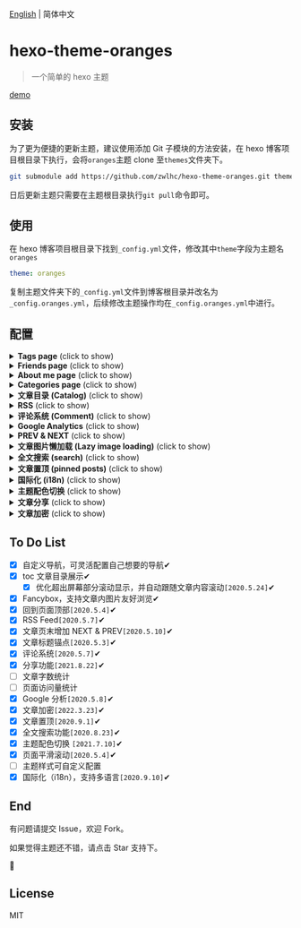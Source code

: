 [English](https://github.com/zwlhc/hexo-theme-oranges/blob/master/README.md) | 简体中文

# hexo-theme-oranges

> 一个简单的 hexo 主题

[demo](https://hexo.theme.oranges.zcheng.site/)

## 安装

为了更为便捷的更新主题，建议使用添加 Git 子模块的方法安装，在 hexo 博客项目根目录下执行，会将`oranges`主题 clone 至`themes`文件夹下。

```bash
git submodule add https://github.com/zwlhc/hexo-theme-oranges.git themes/oranges
```

日后更新主题只需要在主题根目录执行`git pull`命令即可。

## 使用

在 hexo 博客项目根目录下找到`_config.yml`文件，修改其中`theme`字段为主题名`oranges`

```yml
theme: oranges
```

复制主题文件夹下的`_config.yml`文件到博客根目录并改名为`_config.oranges.yml`，后续修改主题操作均在`_config.oranges.yml`中进行。

## 配置

<details>
  <summary><b>Tags page</b> (click to show)</summary>

在 hexo 博客项目根目录下执行，在`source`文件夹下生成`tags`文件夹

```bash
hexo new page tags
```

接着修改`tags`文件夹下`index`为以下内容

```markdown
---
title: tags
date: 2019-05-03 12:03:35
type: "tags"
categories:
tags:
---
```

并在配置文件`_config.oranges.yml`修改对应`enable`为`true`，如不想展示，设置为`false`即可

```yml
navbar:
  -
    name: 标签
    enable: true
    path: /tags/
```

</details>

<details>
  <summary><b>Friends page</b> (click to show)</summary>

在 hexo 博客项目根目录下执行，在`source`文件夹下生成`friends`文件夹

```bash
hexo new page friends
```

接着修改`friends`文件夹下`index`为以下内容

```markdown
---
title: tags
date: 2019-05-03 12:03:35
type: "friends"
categories:
tags:
---
```

并在配置文件`_config.oranges.yml`修改对应`enable`为`true`，如不想展示，设置为`false`即可

```yml
navbar:
  -
    name: 朋友
    enable: true
    path: /friends/
```

</details>

<details>
  <summary><b>About me page</b> (click to show)</summary>

在 hexo 博客项目根目录下执行，在`source`文件夹下生成`about`文件夹

```bash
hexo new page about
```

接着修改`about`文件夹下`index`为以下内容

```markdown
---
title: tags
date: 2019-05-03 12:03:35
type: "about"
categories:
tags:
---
```

并在配置文件`_config.oranges.yml`修改对应`enable`为`true`，如不想展示，设置为`false`即可

```yml
navbar:
  -
    name: 关于我
    enable: true
    path: /about/
```

</details>

<details>
  <summary><b>Categories page</b> (click to show)</summary>

在 hexo 博客项目根目录下执行，在`source`文件夹下生成`categories`文件夹

```bash
hexo new page categories
```

接着修改`categories`文件夹下`index`为以下内容

```markdown
---
title: tags
date: 2019-05-03 12:03:35
type: "categories"
categories:
tags:
---
```

并在配置文件`_config.oranges.yml`修改对应`enable`为`true`，如不想展示，设置为`false`即可

```yml
navbar:
  -
    name: 分类
    enable: true
    path: /categories/
```

</details>

<details>
  <summary><b>文章目录 (Catalog)</b> (click to show)</summary>

在配置文件`_config.oranges.yml`下`catalog`修改`enable`为`true`，如不想展示，设置为`false`即可

```yml
catalog:
  enable: true
```

</details>

<details>
  <summary><b>RSS</b> (click to show)</summary>

1.安装`hexo-generator-feed`[官方插件](https://github.com/hexojs/hexo-generator-feed)

```shell
npm install hexo-generator-feed --save
```

2.在博客项目配置文件`_config.yml`(非主题配置文件) 增加：

```yml
feed:
  type: atom
  path: atom.xml
  limit: 20
  hub:
  content:
  content_limit: 140
  content_limit_delim: ' '
  order_by: -date
  icon: icon.png
  autodiscovery: true
  template:
```

3.开启 rss 按钮
在配置文件`_config.oranges.yml`增加页脚项：

```yml
footer:
  social:
    -
      name: rss
      icon: rss
      path: /atom.xml
```

</details>

<details>
  <summary><b>评论系统 (Comment)</b> (click to show)</summary>

1.确保配置文件`_config.oranges.yml`下`comments`->`enable: true`

2.目前支持以下几种评论插件

- [valine](https://valine.js.org/quickstart.html)
- [gitalk](https://github.com/gitalk/gitalk#usage)
- [disqus](https://disqus.com)(需科学上网)

3.如需使用，修改相应评论下`enable: true`

4.查看评论插件官方教程获取相应的字段填入即可使用

以`valine`为例，注册`valine`并获取`appId`&`appKey`填入即可使用

```yml
comments:
  enable: true
  valine:
    # https://valine.js.org/quickstart.html#%E8%8E%B7%E5%8F%96APP-ID-%E5%92%8C-APP-Key
    enable: true
    appId: xxxxxxxx
    appKey: xxxxxxxxx
    placeholder: welcome!
    avatar: retro
```

</details>

<details>
  <summary><b>Google Analytics</b> (click to show)</summary>

[Google Analytics](https://analytics.google.com)
注册 Google 分析账号，在管理/创建媒体资源/选择网站/填写相关信息后得到跟踪 Id，一般格式为 UA-xxxxxxx-x
如之前已有注册账号，在管理/跟踪信息/跟踪代码/找到跟踪 ID，一般格式为 UA-xxxxxxx-x

```yml
gtag:
  enable: true
  gtagkey: UA-xxxxxxx-x
```

</details>

<details>
  <summary><b>PREV & NEXT</b> (click to show)</summary>

文章末尾的上一篇与下一篇功能。

```yml
prevnext:
  enable: true
```

</details>

<details>
  <summary><b>文章图片懒加载 (Lazy image loading)</b> (click to show)</summary>

安装插件[hexo-lazyload-image](https://github.com/Troy-Yang/hexo-lazyload-image)

```bash
npm install hexo-lazyload-image --save
```

项目配置文件`_config.yml`（非主题配置文件）下添加：

```yml
lazyload:
  enable: true
  onlypost: false # optional
  loadingImg: # optional eg ./images/loading.gif
  isSPA: false # optional
```

详情可见[hexo-lazyload-image](https://github.com/Troy-Yang/hexo-lazyload-image)

</details>

<details>
  <summary><b>全文搜索 (search)</b> (click to show)</summary>

  1.安装插件[hexo-generator-search](https://github.com/wzpan/hexo-generator-search)

  ```bash
  npm install hexo-generator-search --save
  ```

  2.项目配置文件`_config.yml`（非主题配置文件）下添加：

  ```yml
  search:
    path: search.xml
    field: post
    content: true
  ```

  详情可见[hexo-generator-search](https://github.com/wzpan/hexo-generator-search)

  3.主题配置文件`_config.yml`下找到`search`，修改`enable`为`true`:

  ```yml
    # 文章搜索
    search:
      enable: true
      placeholder: 搜索...
  ```

</details>

<details>
  <summary><b>文章置顶 (pinned posts)</b> (click to show)</summary>

  1.安装插件[hexo-generator-index-pin-top](https://github.com/netcan/hexo-generator-index-pin-top)。

  ```bash
  npm uninstall hexo-generator-index --save
  npm install hexo-generator-index-pin-top --save
  ```

  2.项目配置文件`_config.yml`（非主题配置文件）下添加（如已有请忽略）：

  ```yml
  index_generator:
    path: ''
    per_page: 10
    order_by: -date
  ```

  详情可见[hexo-generator-index-pin-top](https://github.com/netcan/hexo-generator-index-pin-top)。

  3.在所需置顶的文章 front-matter 头中添加`top: true`即可：

  ```markdown
  ---
  title: Hello World
  date: 2020-03-11 14:19:04
  top: true
  tags:
  - Welcome
  categories:
  - [Welcome，欢迎]
---
  ```

  4.重启服务后，可在主页文章标题看到置顶图标。

</details>

<details>
  <summary><b>国际化 (i18n)</b> (click to show)</summary>

  现在页面部分元素支持以不同语言显示，通过修改项目配置文件`_config.yml`（非主题配置文件）中的`language`:

  举几个例子：
  
  英文：

  ```yml
  language: en
  ```

  中文：

  ```yml
  language: zh-CN
  ```

  日文：

  ```yml
  language: ja
  ```

  默认值为`en`，可选项在主题下`languages`语言文件中查看，修改为对应文件名即可。
  
</details>

<details>
  <summary><b>主题配色切换</b> (click to show)</summary>

  拉取最新仓库，在配置文件`_config.oranges.yml`中添加或修改`colorSwitch`字段，确保`enable`为`true`:

  ```yml
  colorSwitch:
    enable: true
  ```

重新运行项目，页面右下角会出现切换主题模式的开关。

</details>

<details>
  <summary><b>文章分享</b> (click to show)</summary>

  拉取最新仓库，在配置文件`_config.oranges.yml`中添加或修改`postShare`字段，确保`enable`为`true`:

  ```yml
  postShare:
    enable: true

    twitter:
      enable: true
  ```

重新运行项目，文章页面右下角会出现分享的按钮。

</details>

<details>
  <summary><b>文章加密</b> (click to show)</summary>

  拉取最新仓库代码，安装[hexo-blog-encrypt](https://github.com/D0n9X1n/hexo-blog-encrypt) 插件：

  ```bash
  npm install --save hexo-blog-encrypt
  ```

  在你要加密文章头部 Front-matter 中添加 password：

  ```yml
    ---
    title: Hello World!
    date: 2020-09-27 10:42:38
    tags:
      - World
      - Hello
    password: hello
    ---
  ```

  更多可查看[hexo-blog-encrypt](https://github.com/D0n9X1n/hexo-blog-encrypt/blob/master/ReadMe.zh.md)

</details>

## To Do List

- [x] 自定义导航，可灵活配置自己想要的导航✔
- [x] toc 文章目录展示✔
  - [x] 优化超出屏幕部分滚动显示，并自动跟随文章内容滚动`[2020.5.24]`✔
- [x] Fancybox，支持文章内图片友好浏览✔
- [x] 回到页面顶部`[2020.5.4]`✔
- [x] RSS Feed`[2020.5.7]`✔
- [x] 文章页末增加 NEXT & PREV`[2020.5.10]`✔
- [x] 文章标题锚点`[2020.5.3]`✔
- [x] 评论系统`[2020.5.7]`✔
- [x] 分享功能`[2021.8.22]`✔
- [ ] 文章字数统计
- [ ] 页面访问量统计
- [x] Google 分析`[2020.5.8]`✔
- [x] 文章加密`[2022.3.23]`✔
- [x] 文章置顶`[2020.9.1]`✔
- [x] 全文搜索功能`[2020.8.23]`✔
- [x] 主题配色切换 `[2021.7.10]`✔
- [x] 页面平滑滚动`[2020.5.4]`✔
- [ ] 主题样式可自定义配置
- [x] 国际化（i18n），支持多语言`[2020.9.10]`✔

## End

有问题请提交 Issue，欢迎 Fork。

如果觉得主题还不错，请点击 Star 支持下。

🍻

## License

MIT
